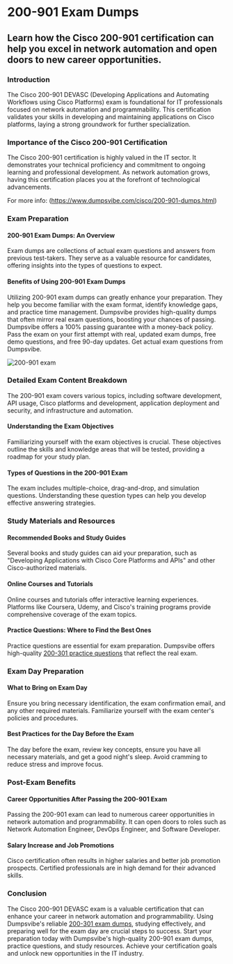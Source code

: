 # 200-901 Exam Dumps

## Learn how the Cisco 200-901 certification can help you excel in network automation and open doors to new career opportunities.

### Introduction
The Cisco 200-901 DEVASC (Developing Applications and Automating Workflows using Cisco Platforms) exam is foundational for IT professionals focused on network automation and programmability. This certification validates your skills in developing and maintaining applications on Cisco platforms, laying a strong groundwork for further specialization.

### Importance of the Cisco 200-901 Certification
The Cisco 200-901 certification is highly valued in the IT sector. It demonstrates your technical proficiency and commitment to ongoing learning and professional development. As network automation grows, having this certification places you at the forefront of technological advancements.

For more info: (https://www.dumpsvibe.com/cisco/200-901-dumps.html)

### Exam Preparation
#### 200-901 Exam Dumps: An Overview
Exam dumps are collections of actual exam questions and answers from previous test-takers. They serve as a valuable resource for candidates, offering insights into the types of questions to expect.

#### Benefits of Using 200-901 Exam Dumps
Utilizing 200-901 exam dumps can greatly enhance your preparation. They help you become familiar with the exam format, identify knowledge gaps, and practice time management. Dumpsvibe provides high-quality dumps that often mirror real exam questions, boosting your chances of passing. Dumpsvibe offers a 100% passing guarantee with a money-back policy. Pass the exam on your first attempt with real, updated exam dumps, free demo questions, and free 90-day updates. Get actual exam questions from Dumpsvibe.

![200-901 exam](https://github.com/user-attachments/assets/ea9448ae-0e40-47a5-ab80-1ca76481b8ba)


### Detailed Exam Content Breakdown
The 200-901 exam covers various topics, including software development, API usage, Cisco platforms and development, application deployment and security, and infrastructure and automation.

#### Understanding the Exam Objectives
Familiarizing yourself with the exam objectives is crucial. These objectives outline the skills and knowledge areas that will be tested, providing a roadmap for your study plan.

#### Types of Questions in the 200-901 Exam
The exam includes multiple-choice, drag-and-drop, and simulation questions. Understanding these question types can help you develop effective answering strategies.

### Study Materials and Resources
#### Recommended Books and Study Guides
Several books and study guides can aid your preparation, such as "Developing Applications with Cisco Core Platforms and APIs" and other Cisco-authorized materials.

#### Online Courses and Tutorials
Online courses and tutorials offer interactive learning experiences. Platforms like Coursera, Udemy, and Cisco's training programs provide comprehensive coverage of the exam topics.

#### Practice Questions: Where to Find the Best Ones
Practice questions are essential for exam preparation. Dumpsvibe offers high-quality [200-301 practice questions](https://www.dumpsvibe.com/cisco/200-301-practice-questions.html) that reflect the real exam.

### Exam Day Preparation
#### What to Bring on Exam Day
Ensure you bring necessary identification, the exam confirmation email, and any other required materials. Familiarize yourself with the exam center's policies and procedures.

#### Best Practices for the Day Before the Exam
The day before the exam, review key concepts, ensure you have all necessary materials, and get a good night's sleep. Avoid cramming to reduce stress and improve focus.

### Post-Exam Benefits
#### Career Opportunities After Passing the 200-901 Exam
Passing the 200-901 exam can lead to numerous career opportunities in network automation and programmability. It can open doors to roles such as Network Automation Engineer, DevOps Engineer, and Software Developer.

#### Salary Increase and Job Promotions
Cisco certification often results in higher salaries and better job promotion prospects. Certified professionals are in high demand for their advanced skills.

### Conclusion
The Cisco 200-901 DEVASC exam is a valuable certification that can enhance your career in network automation and programmability. Using Dumpsvibe's reliable [200-301 exam dumps](https://www.dumpsvibe.com/cisco/200-301-dumps.html), studying effectively, and preparing well for the exam day are crucial steps to success. Start your preparation today with Dumpsvibe's high-quality 200-901 exam dumps, practice questions, and study resources. Achieve your certification goals and unlock new opportunities in the IT industry.
